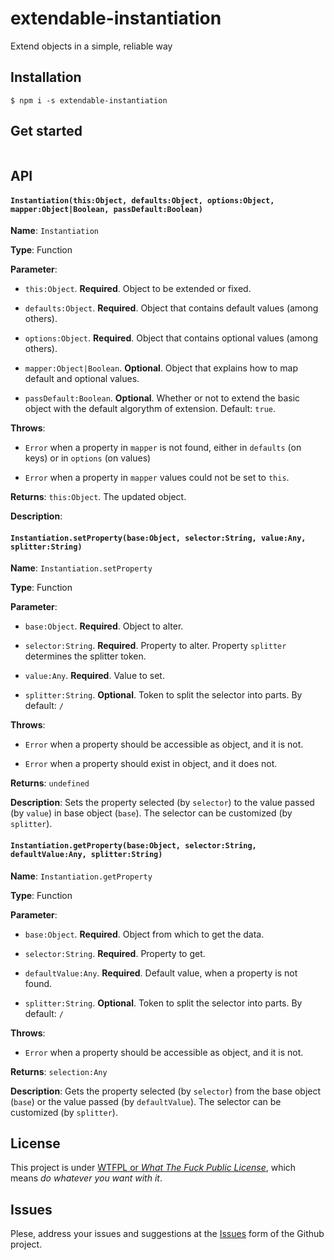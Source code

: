 # extendable-instantiation

Extend objects in a simple, reliable way

## Installation

`$ npm i -s extendable-instantiation`

## Get started

```js

```

## API



#### `Instantiation(this:Object, defaults:Object, options:Object, mapper:Object|Boolean, passDefault:Boolean)`



**Name**:  `Instantiation`


**Type**:  Function


**Parameter**: 


  - `this:Object`. **Required**. Object to be extended or fixed. 


  - `defaults:Object`. **Required**. Object that contains default values (among others).


  - `options:Object`. **Required**. Object that contains optional values (among others).


  - `mapper:Object|Boolean`. **Optional**. Object that explains how to map default and optional values. 


  - `passDefault:Boolean`. **Optional**. Whether or not to extend the basic object with the default algorythm of extension. Default: `true`.


**Throws**:  


  - `Error` when a property in `mapper` is not found, either in `defaults` (on keys) or in `options` (on values)


  - `Error` when a property in `mapper` values could not be set to `this`.


**Returns**:  `this:Object`. The updated object.


**Description**:  





#### `Instantiation.setProperty(base:Object, selector:String, value:Any, splitter:String)`



**Name**:  `Instantiation.setProperty`


**Type**:  Function


**Parameter**: 


  - `base:Object`. **Required**. Object to alter.


  - `selector:String`. **Required**. Property to alter. Property `splitter` determines the splitter token.


  - `value:Any`. **Required**. Value to set.


  - `splitter:String`. **Optional**. Token to split the selector into parts. By default: `/`


**Throws**:  


  - `Error` when a property should be accessible as object, and it is not.


  - `Error` when a property should exist in object, and it does not.


**Returns**:  `undefined`


**Description**:  Sets the property selected (by `selector`) to the value passed (by `value`) in base object (`base`). The selector can be customized (by `splitter`).




#### `Instantiation.getProperty(base:Object, selector:String, defaultValue:Any, splitter:String)`



**Name**:  `Instantiation.getProperty`


**Type**:  Function


**Parameter**: 


  - `base:Object`. **Required**. Object from which to get the data.


  - `selector:String`. **Required**. Property to get.


  - `defaultValue:Any`. **Required**. Default value, when a property is not found.


  - `splitter:String`. **Optional**. Token to split the selector into parts. By default: `/`


**Throws**:  


  - `Error` when a property should be accessible as object, and it is not.


**Returns**:  `selection:Any`


**Description**:  Gets the property selected (by `selector`) from the base object (`base`) or the value passed (by `defaultValue`). The selector can be customized (by `splitter`).






## License

This project is under [WTFPL or *What The Fuck Public License*](), which means *do whatever you want with it*.

## Issues

Plese, address your issues and suggestions at the [Issues](#) form of the Github project.
